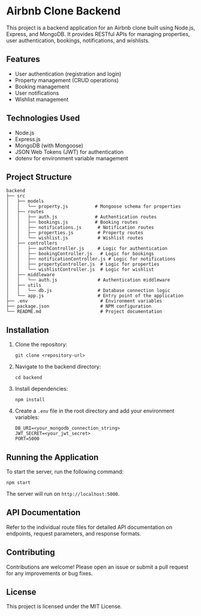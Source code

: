 # Airbnb Clone Backend

This project is a backend application for an Airbnb clone built using Node.js, Express, and MongoDB. It provides RESTful APIs for managing properties, user authentication, bookings, notifications, and wishlists.

## Features

- User authentication (registration and login)
- Property management (CRUD operations)
- Booking management
- User notifications
- Wishlist management

## Technologies Used

- Node.js
- Express.js
- MongoDB (with Mongoose)
- JSON Web Tokens (JWT) for authentication
- dotenv for environment variable management

## Project Structure

```
backend
├── src
│   ├── models
│   │   └── property.js          # Mongoose schema for properties
│   ├── routes
│   │   ├── auth.js              # Authentication routes
│   │   ├── bookings.js          # Booking routes
│   │   ├── notifications.js      # Notification routes
│   │   ├── properties.js         # Property routes
│   │   └── wishlist.js           # Wishlist routes
│   ├── controllers
│   │   ├── authController.js     # Logic for authentication
│   │   ├── bookingController.js   # Logic for bookings
│   │   ├── notificationController.js # Logic for notifications
│   │   ├── propertyController.js  # Logic for properties
│   │   └── wishlistController.js  # Logic for wishlist
│   ├── middleware
│   │   └── auth.js               # Authentication middleware
│   ├── utils
│   │   └── db.js                 # Database connection logic
│   └── app.js                    # Entry point of the application
├── .env                           # Environment variables
├── package.json                   # NPM configuration
└── README.md                      # Project documentation
```

## Installation

1. Clone the repository:
   ```
   git clone <repository-url>
   ```

2. Navigate to the backend directory:
   ```
   cd backend
   ```

3. Install dependencies:
   ```
   npm install
   ```

4. Create a `.env` file in the root directory and add your environment variables:
   ```
   DB_URI=<your_mongodb_connection_string>
   JWT_SECRET=<your_jwt_secret>
   PORT=5000
   ```

## Running the Application

To start the server, run the following command:
```
npm start
```

The server will run on `http://localhost:5000`.

## API Documentation

Refer to the individual route files for detailed API documentation on endpoints, request parameters, and response formats.

## Contributing

Contributions are welcome! Please open an issue or submit a pull request for any improvements or bug fixes.

## License

This project is licensed under the MIT License.